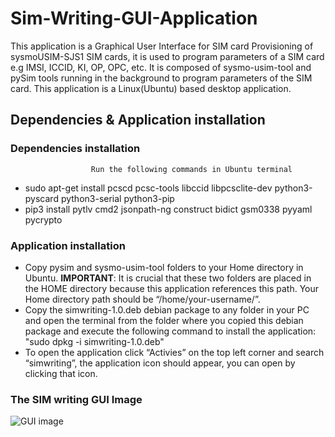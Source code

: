# Sim-Writing-GUI-Application
This application is a Graphical User Interface for SIM card Provisioning of  sysmoUSIM-SJS1 SIM cards, it is used to program parameters of a SIM card e.g  IMSI, ICCID, KI, OP, OPC, etc. It is composed of sysmo-usim-tool and pySim tools  running in the background to program parameters of the SIM card. This application is a Linux(Ubuntu) based desktop application.
## Dependencies & Application installation

### Dependencies installation
                      Run the following commands in Ubuntu terminal
* sudo apt-get install pcscd pcsc-tools libccid libpcsclite-dev python3-pyscard python3-serial python3-pip
* pip3 install pytlv cmd2 jsonpath-ng construct bidict gsm0338 pyyaml pycrypto
### Application installation
* Copy pysim and sysmo-usim-tool folders to your Home directory in Ubuntu. **IMPORTANT**: It is crucial that these two folders are placed in the HOME directory because this application references this path. Your Home directory path should be “/home/your-username/”.
* Copy the simwriting-1.0.deb debian package to any folder in your PC and open the terminal from the folder where you copied this debian package and execute the following command to install the application: "sudo dpkg -i simwriting-1.0.deb"
* To open the application click “Activies” on the top left corner and search “simwriting”, the application icon should appear, you can open by clicking that icon.



### The SIM writing GUI Image

![GUI image](https://user-images.githubusercontent.com/49599591/180652079-30612cfb-a3b9-43e9-a960-9d5af479f337.png)
